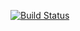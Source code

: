 [![Build Status](https://travis-ci.com/Mo-Pikiso17/greetings-webapp.svg?branch=main)](https://travis-ci.com/Mo-Pikiso17/greetings-webapp)